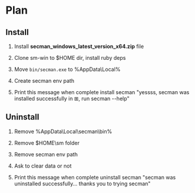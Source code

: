 # Plan

## Install

1. Install **secman_windows_latest_version_x64.zip** file

2. Clone sm-win to $HOME dir, install ruby deps

3. Move `bin/secman.exe` to %AppData\Local%

4. Create secman env path

5. Print this message when complete install secman
    "yessss, secman was installed successfully in ⊞, run secman --help"

## Uninstall

1. Remove %AppData\Local\secman\bin%

2. Remove $HOME\sm folder

3. Remove secman env path

4. Ask to clear data or not

5. Print this message when complete uninstall secman
    "secman was uninstalled successfully... thanks you to trying secman"
